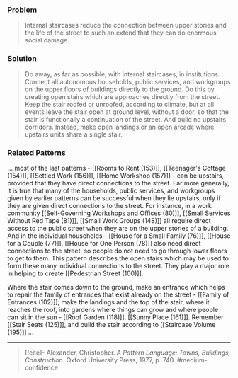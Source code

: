 ### Problem
>Internal staircases reduce the connection between upper stories and the life of the street to such an extend that they can do enormous social damage.

### Solution
>Do away, as far as possible, with internal staircases, in institutions. Connect all autonomous households, public services, and workgroups on the upper floors of buildings directly to the ground. Do this by creating open stairs which are approaches directly from the street. Keep the stair roofed or unroofed, according to climate, but at all events leave the stair open at ground level, without a door, so that the stair is functionally a continuation of the street. And build no upstairs corridors. Instead, make open landings or an open arcade where upstairs units share a single stair.

### Related Patterns
... most of the last patterns - [[Rooms to Rent (153)]], [[Teenager's Cottage (154)]], [[Settled Work (156)]], [[Home Workshop (157)]] - can be upstairs, provided that they have direct connections to the street. Far more generally, it is true that many of the households, public services, and workgroups given by earlier patterns can be successful when they lie upstairs, only if they are given direct connections to the street. For instance, in a work community [[Self-Governing Workshops and Offices (80)]], [[Small Services Without Red Tape (81)]], [[Small Work Groups (148)]] all require direct access to the public street when they are on the upper stories of a building. And in the individual households - [[House for a Small Family (76)]], [[House for a Couple (77)]], [[House for One Person (78)]] also need direct connections to the street, so people do not need to go through lower floors to get to them. This pattern describes the open stairs which may be used to form these many individual connections to the street. They play a major role in helping to create [[Pedestrian Street (100)]].

Where the stair comes down to the ground, make an entrance which helps to repair the family of entrances that exist already on the street - [[Family of Entrances (102)]]; make the landings and the top of the stair, where it reaches the roof, into gardens where things can grow and where people can sit in the sun - [[Roof Garden (118)]], [[Sunny Place (161)]]. Remember [[Stair Seats (125)]], and build the stair according to [[Staircase Volume (195)]] ...

---
> [!cite]- Alexander, Christopher. _A Pattern Language: Towns, Buildings, Construction_. Oxford University Press, 1977, p. 740.
> #medium-confidence 